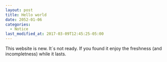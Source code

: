 ```yaml
---
layout: post
title: Hello world
date: 2052-01-06
categories:
  - Notice
last_modified_at: 2017-03-09T12:45:25-05:00
---
```


This website is new. It´s not ready. If you found it enjoy the freshness (and incompletness) while it lasts.
